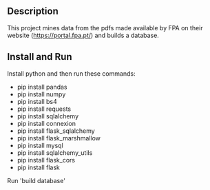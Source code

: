 

## Description
This project mines data from the pdfs made available by FPA on their website (https://portal.fpa.pt/) and builds a database.

## Install and Run
Install python and then run these commands:
- pip install pandas
- pip install numpy
- pip install bs4
- pip install requests
- pip install sqlalchemy
- pip install connexion
- pip install flask_sqlalchemy
- pip install flask_marshmallow
- pip install mysql
- pip install sqlalchemy_utils	
- pip install flask_cors
- pip install flask

Run 'build database'
